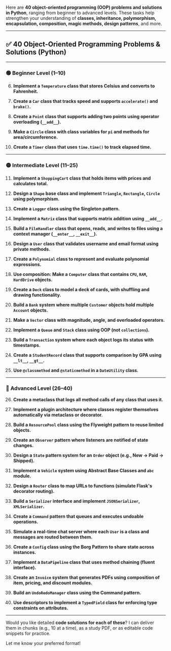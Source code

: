 Here are **40 object-oriented programming (OOP) problems and solutions in Python**, ranging from beginner to advanced levels. These tasks help strengthen your understanding of **classes, inheritance, polymorphism, encapsulation, composition, magic methods, design patterns**, and more.

---

## ✅ 40 Object-Oriented Programming Problems & Solutions (Python)

---

### 🟢 **Beginner Level (1–10)**


6. **Implement a `Temperature` class that stores Celsius and converts to Fahrenheit.**

7. **Create a `Car` class that tracks speed and supports `accelerate()` and `brake()`.**

8. **Create a `Point` class that supports adding two points using operator overloading (`__add__`).**

9. **Make a `Circle` class with class variables for `pi` and methods for area/circumference.**

10. **Create a `Timer` class that uses `time.time()` to track elapsed time.**

---

### 🟡 **Intermediate Level (11–25)**

11. **Implement a `ShoppingCart` class that holds items with prices and calculates total.**

12. **Design a `Shape` base class and implement `Triangle`, `Rectangle`, `Circle` using polymorphism.**

13. **Create a `Logger` class using the Singleton pattern.**

14. **Implement a `Matrix` class that supports matrix addition using `__add__`.**

15. **Build a `FileHandler` class that opens, reads, and writes to files using a context manager (`__enter__`, `__exit__`).**

16. **Design a `User` class that validates username and email format using private methods.**

17. **Create a `Polynomial` class to represent and evaluate polynomial expressions.**

18. **Use composition: Make a `Computer` class that contains `CPU`, `RAM`, `HardDrive` objects.**

19. **Create a `Deck` class to model a deck of cards, with shuffling and drawing functionality.**

20. **Build a `Bank` system where multiple `Customer` objects hold multiple `Account` objects.**

21. **Make a `Vector` class with magnitude, angle, and overloaded operators.**

22. **Implement a `Queue` and `Stack` class using OOP (not `collections`).**

23. **Build a `Transaction` system where each object logs its status with timestamps.**

24. **Create a `StudentRecord` class that supports comparison by GPA using `__lt__`, `__gt__`.**

25. **Use `@classmethod` and `@staticmethod` in a `DateUtility` class.**

---

### 🔴 **Advanced Level (26–40)**

26. **Create a metaclass that logs all method calls of any class that uses it.**

27. **Implement a plugin architecture where classes register themselves automatically via metaclass or decorator.**

28. **Build a `ResourcePool` class using the Flyweight pattern to reuse limited objects.**

29. **Create an `Observer` pattern where listeners are notified of state changes.**

30. **Design a `State` pattern system for an `Order` object (e.g., New → Paid → Shipped).**

31. **Implement a `Vehicle` system using Abstract Base Classes and `abc` module.**

32. **Design a `Router` class to map URLs to functions (simulate Flask's decorator routing).**

33. **Build a `Serializer` interface and implement `JSONSerializer`, `XMLSerializer`.**

34. **Create a `Command` pattern that queues and executes undoable operations.**

35. **Simulate a real-time chat server where each `User` is a class and messages are routed between them.**

36. **Create a `Config` class using the Borg Pattern to share state across instances.**

37. **Implement a `DataPipeline` class that uses method chaining (fluent interface).**

38. **Create an `Invoice` system that generates PDFs using composition of item, pricing, and discount modules.**

39. **Build an `UndoRedoManager` class using the Command pattern.**

40. **Use descriptors to implement a `TypedField` class for enforcing type constraints on attributes.**

---

Would you like detailed **code solutions for each of these**?
I can deliver them in chunks (e.g., 10 at a time), as a study PDF, or as editable code snippets for practice.

Let me know your preferred format!
